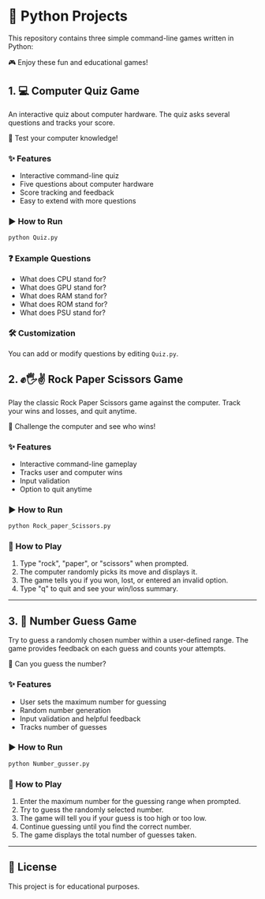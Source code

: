 

# 🐍 Python Projects


This repository contains three simple command-line games written in Python:

🎮 Enjoy these fun and educational games!


## 1. 💻 Computer Quiz Game

An interactive quiz about computer hardware. The quiz asks several questions and tracks your score.

📝 Test your computer knowledge!

### ✨ Features
- Interactive command-line quiz
- Five questions about computer hardware
- Score tracking and feedback
- Easy to extend with more questions

### ▶️ How to Run
```bash
python Quiz.py
```

### ❓ Example Questions
- What does CPU stand for?
- What does GPU stand for?
- What does RAM stand for?
- What does ROM stand for?
- What does PSU stand for?

### 🛠️ Customization
You can add or modify questions by editing `Quiz.py`.



## 2. ✊🖐️✌️ Rock Paper Scissors Game

Play the classic Rock Paper Scissors game against the computer. Track your wins and losses, and quit anytime.

🤖 Challenge the computer and see who wins!

### ✨ Features
- Interactive command-line gameplay
- Tracks user and computer wins
- Input validation
- Option to quit anytime

### ▶️ How to Run
```bash
python Rock_paper_Scissors.py
```

### 🎲 How to Play
1. Type "rock", "paper", or "scissors" when prompted.
2. The computer randomly picks its move and displays it.
3. The game tells you if you won, lost, or entered an invalid option.
4. Type "q" to quit and see your win/loss summary.

---


## 3. 🔢 Number Guess Game

Try to guess a randomly chosen number within a user-defined range. The game provides feedback on each guess and counts your attempts.

🎯 Can you guess the number?

### ✨ Features
- User sets the maximum number for guessing
- Random number generation
- Input validation and helpful feedback
- Tracks number of guesses

### ▶️ How to Run
```bash
python Number_gusser.py
```

### 🎲 How to Play
1. Enter the maximum number for the guessing range when prompted.
2. Try to guess the randomly selected number.
3. The game will tell you if your guess is too high or too low.
4. Continue guessing until you find the correct number.
5. The game displays the total number of guesses taken.

---


## 📝 License
This project is for educational purposes.